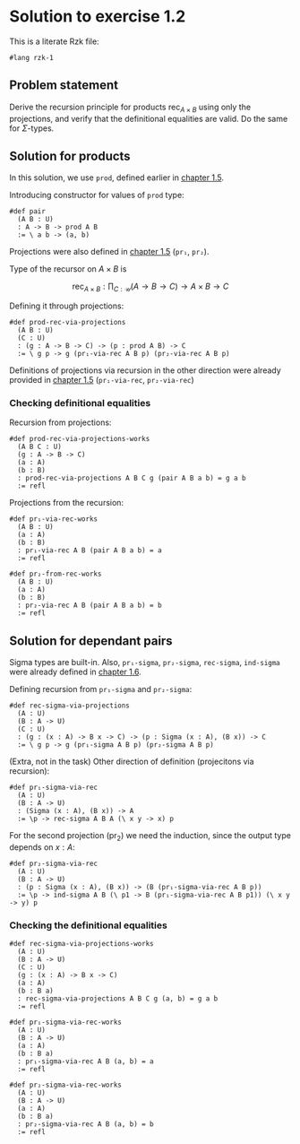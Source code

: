 # Solution to exercise 1.2

This is a literate Rzk file:

```rzk
#lang rzk-1
```

## Problem statement

Derive the recursion principle for products
$\mathsf{rec}_{A \times B}$ using only the projections,
and verify that the definitional equalities are valid.
Do the same for $\Sigma$-types.

## Solution for products

In this solution, we use `prod`, defined earlier in [chapter 1.5](../05-product-types.rzk.md).

Introducing constructor for values of `prod` type:
```rzk
#def pair
  (A B : U)
  : A -> B -> prod A B
  := \ a b -> (a, b)
```

Projections were also defined in [chapter 1.5](../05-product-types.rzk.md) (`pr₁`, `pr₂`).

Type of the recursor on $A \times B$ is 

$$
\mathsf{rec}_{A \times B}: \prod_{C:\mathcal{U}} (A \rightarrow B \rightarrow C) \rightarrow A \times B \rightarrow C
$$

Defining it through projections:
```rzk
#def prod-rec-via-projections
  (A B : U)
  (C : U)
  : (g : A -> B -> C) -> (p : prod A B) -> C
  := \ g p -> g (pr₁-via-rec A B p) (pr₂-via-rec A B p)
```

Definitions of projections via recursion in the other direction were already provided in [chapter 1.5](../05-product-types.rzk.md) (`pr₁-via-rec`, `pr₂-via-rec`)

### Checking definitional equalities

Recursion from projections:
```rzk
#def prod-rec-via-projections-works
  (A B C : U)
  (g : A -> B -> C)
  (a : A)
  (b : B)
  : prod-rec-via-projections A B C g (pair A B a b) = g a b
  := refl
```
Projections from the recursion:
```rzk
#def pr₁-via-rec-works
  (A B : U)
  (a : A)
  (b : B)
  : pr₁-via-rec A B (pair A B a b) = a
  := refl

#def pr₂-from-rec-works
  (A B : U)
  (a : A)
  (b : B)
  : pr₂-via-rec A B (pair A B a b) = b
  := refl
```

## Solution for dependant pairs

Sigma types are built-in. Also, `pr₁-sigma`, `pr₂-sigma`, `rec-sigma`, `ind-sigma` were already defined in [chapter 1.6](../06-dependent-pair-types.rzk.md).

Defining recursion from `pr₁-sigma` and `pr₂-sigma`:
```rzk
#def rec-sigma-via-projections
  (A : U)
  (B : A -> U)
  (C : U)
  : (g : (x : A) -> B x -> C) -> (p : Sigma (x : A), (B x)) -> C
  := \ g p -> g (pr₁-sigma A B p) (pr₂-sigma A B p)
```

(Extra, not in the task) Other direction of definition (projecitons via recursion):

```rzk
#def pr₁-sigma-via-rec
  (A : U)
  (B : A -> U)
  : (Sigma (x : A), (B x)) -> A
  := \p -> rec-sigma A B A (\ x y -> x) p
```

For the second projection ($\mathsf{pr}_2$) we need the induction, since the output type depends on $x : A$:
```rzk
#def pr₂-sigma-via-rec
  (A : U)
  (B : A -> U)
  : (p : Sigma (x : A), (B x)) -> (B (pr₁-sigma-via-rec A B p))
  := \p -> ind-sigma A B (\ p1 -> B (pr₁-sigma-via-rec A B p1)) (\ x y -> y) p
```

### Checking the definitional equalities

```rzk
#def rec-sigma-via-projections-works
  (A : U)
  (B : A -> U)
  (C : U)
  (g : (x : A) -> B x -> C)
  (a : A)
  (b : B a)
  : rec-sigma-via-projections A B C g (a, b) = g a b
  := refl

#def pr₁-sigma-via-rec-works
  (A : U)
  (B : A -> U)
  (a : A)
  (b : B a)
  : pr₁-sigma-via-rec A B (a, b) = a
  := refl

#def pr₂-sigma-via-rec-works
  (A : U)
  (B : A -> U)
  (a : A)
  (b : B a)
  : pr₂-sigma-via-rec A B (a, b) = b
  := refl
```
